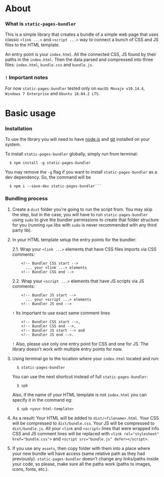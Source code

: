 # About
### What is `static-pages-bundler`
This is a simple library that creates a bundle of a simple web page that uses classic `<link ...>` and `<script ...>` way to connect a bunch of CSS and JS files to the HTML template.
  
An entry point is your `index.html`. All the connected CSS, JS found by their paths in the `index.html`. Then the data parsed and compressed into three files: `index.html`, `bundle.css` and `bundle.js`.
    
    
### `!` Important notes
For now `static-pages-bundler` tested only on `macOS Movaje v10.14.4`, `Windows 7 Enterprise` and `Ubuntu 18.04.2 LTS`.
    
    
# Basic usage
### Installation
To use the library you will need to have [node.js](https://nodejs.org/en/) and [git](https://git-scm.com/) installed on your system.
  
    
To install `static-pages-bundler` globally, simply run from terminal:
```
  $ npm install -g static-pages-bundler
```

  
You may remove the `-g` flag if you want to install `static-pages-bundler` as a dev dependency. So, the command will be 
```
  $ npm i --save-dev static-pages-bundler```
```


### Bundling process
1. Create a `dist` folder you're going to run the script from.
    You may skip the step, but in the case, you will have to run `static-pages-bundler` using `sudo` to give the bundler permissions to create that folder structure for you (running `npm` libs with `sudo` is never recommended with any third party lib).
    
    
2. In your HTML template setup the entry points for the bundler:
  
     2.1. Wrap your `<link ...>` elements that have CSS files imports via CSS comments:
   ```
       <!-- Bundler CSS start -->
         ... your <link ...> elements
       <!-- Bundler CSS end -->
   ```
     2.2. Wrap your `<script ...>` elements that have JS scripts via JS comments:
   ```
       <!-- Bundler JS start -->
         ... your <script ...> elements
       <!-- Bundler JS end -->
   ```
   `!` Its important to use exact same comment lines 
   ```
       <!-- Bundler CSS start -->,
       <!-- Bundler CSS end -->,
       <!-- Bundler JS start --> and
       <!-- Bundler JS end -->.
   ```
   `!` Also, please use only one entry point for CSS and one for JS. The library doesn't work with multiple entry points for now.
    
    
3. Using terminal go to the location where your `index.html` located and run:
    ```
      $ static-pages-bundler
    ```
  
      You can use the next shortcut instead of full `static-pages-bundler`:
    ```
      $ spb
    ```
    
    Also, if the name of your HTML template is not `index.html` you can specify it in the command eg:
    ```
      $ spb <your-html-template>
    ```
    

4. As a result:
Your HTML will be added to `dist/<filename>.html`.
Your CSS will be compressed to `dist/bundle.css`.
Your JS will be compressed to `dist/bundle.js`.
All your `<link` and `<script>` lines that were wrapped info CSS and JS comment lines will be replaced with `<link rel="stylesheet" href="bundle.css">` and `<script src="bundle.js" defer></script>`.
      
  
    
5. If you use any `assets`, then copy folder with them into a place where your new bundle will have access (same relative path as they had previously). `static-pages-bundler` doesn't change any links/paths inside your code, so please, make sure all the paths work (paths to images, icons, fonts, etc.).
